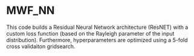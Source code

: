 # MWF_NN

This code builds a Residual Neural Network architecture  (ResNET) with a custom loss function (based on the Rayleigh parameter of the input distribution). Furthermore, hyperparameters are optimized using a 5-fold cross validaiton gridsearch.
